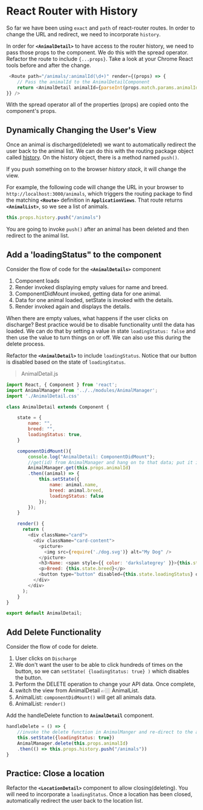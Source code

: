 # React Router with History
So far we have been using `exact` and `path` of react-router routes. In order to change the URL and redirect, we need to incorporate `history`.

In order for **`<AnimalDetail>`** to have access to the router history, we need to pass those props to the component. We do this with the spread operator. Refactor the route to include `{...props}`. Take a look at your Chrome React tools before and after the change.

```js
 <Route path="/animals/:animalId(\d+)" render={(props) => {
    // Pass the animalId to the AnimalDetailComponent
    return <AnimalDetail animalId={parseInt(props.match.params.animalId)} {...props}/>
}} />
```
With the spread operator all of the properties (props) are copied onto the component's props.

## Dynamically Changing the User's View

Once an animal is discharged(deleted) we want to automatically redirect the user back to the animal list. We can do this with the routing package object called [history](https://github.com/ReactTraining/react-router/blob/master/packages/react-router/docs/api/history.md). On the history object, there is a method named `push()`.

If you push something on to the browser _history stack_, it will change the view.

For example, the following code will change the URL in your browser to `http://localhost:3000/animals`, which triggers the routing package to find the matching **`<Route>`** definition in **`ApplicationViews`**. That route returns **`<AnimalList>`**, so we see a list of animals.

```js
this.props.history.push("/animals")
```

You are going to invoke `push()` after an animal has been deleted and then redirect to the animal list.


## Add a 'loadingStatus" to the component
Consider the flow of code for the **`<AnimalDetails>`** component

1. Component loads
1. Render invoked displaying empty values for name and breed.
1. ComponentDidMount invoked, getting data for one animal.
1. Data for one animal loaded, setState is invoked with the details.
1. Render invoked again and displays the details.

When there are empty values, what happens if the user clicks on discharge? Best practice would be to disable functionality until the data has loaded. We can do that by setting a value in state `loadingStatus: false` and then use the value to turn things on or off. We can also use this during the delete process.

Refactor the **`<AnimalDetail>`** to include `loadingStatus`. Notice that our button is disabled based on the state of `loadingStatus`.

> AnimalDetail.js


```js
import React, { Component } from 'react';
import AnimalManager from '../../modules/AnimalManager';
import './AnimalDetail.css'

class AnimalDetail extends Component {

    state = {
        name: "",
        breed: "",
        loadingStatus: true,
    }

    componentDidMount(){
        console.log("AnimalDetail: ComponentDidMount");
        //get(id) from AnimalManager and hang on to that data; put it into state
        AnimalManager.get(this.props.animalId)
        .then((animal) => {
            this.setState({
                name: animal.name,
                breed: animal.breed,
                loadingStatus: false
            });
        });
    }

    render() {
      return (
        <div className="card">
          <div className="card-content">
            <picture>
              <img src={require('./dog.svg')} alt="My Dog" />
            </picture>
            <h3>Name: <span style={{ color: 'darkslategrey' }}>{this.state.name}</span></h3>
            <p>Breed: {this.state.breed}</p>
            <button type="button" disabled={this.state.loadingStatus} onClick={this.handleDelete}>Discharge</button>
          </div>
        </div>
      );
    }
}

export default AnimalDetail;

```

## Add Delete Functionality
Consider the flow of code for delete.
1. User clicks on `Discharge`
1. We don't want the user to be able to click hundreds of times on the button, so we can `setState( {loadingStatus: true} )` which disables the button.
1. Perform the DELETE operation to change your API data. Once complete,
1. switch the view from AnimalDetail 👉🏼 AnimalList.
1. AnimalList: `componentDidMount()` will get all animals data.
1. AnimalList: `render()`

Add the handleDelete function to **`AnimalDetail`** component.

```js
handleDelete = () => {
    //invoke the delete function in AnimalManger and re-direct to the animal list.
    this.setState({loadingStatus: true})
    AnimalManager.delete(this.props.animalId)
    .then(() => this.props.history.push("/animals"))
}

```

## Practice: Close a location
Refactor the **`<LocationDetail>`** component to allow closing(deleting). You will need to incorporate a `loadingStatus`. Once a location has been closed, automatically redirect the user back to the location list.

